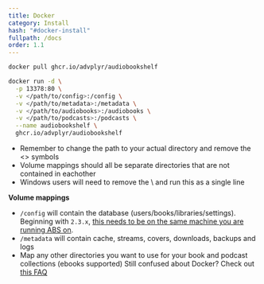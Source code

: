 ```yaml
---
title: Docker
category: Install
hash: "#docker-install"
fullpath: /docs
order: 1.1
---
```


```bash
docker pull ghcr.io/advplyr/audiobookshelf

docker run -d \
  -p 13378:80 \
  -v </path/to/config>:/config \
  -v </path/to/metadata>:/metadata \
  -v </path/to/audiobooks>:/audiobooks \
  -v </path/to/podcasts>:/podcasts \
  --name audiobookshelf \
  ghcr.io/advplyr/audiobookshelf
```

<div class=warn>
<ul>
<li>Remember to change the path to your actual directory and remove the <> symbols</li>
<li>Volume mappings should all be separate directories that are not contained in eachother</li>
<li>Windows users will need to remove the \ and run this as a single line</li>
</ul>
</div>

**Volume mappings**
- `/config` will contain the database (users/books/libraries/settings). Beginning with `2.3.x`, [this needs to be on the same machine you are running ABS on](/guides/migration-and-backups#from-version-22x).
- `/metadata` will contain cache, streams, covers, downloads, backups and logs
- Map any other directories you want to use for your book and podcast collections (ebooks supported)
Still confused about Docker? Check out [this FAQ](/faq#im-still-confused-about-what-docker-and-containers-are-and-how-they-work)
